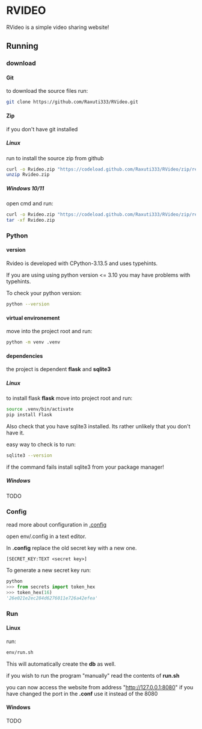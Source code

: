 # RVIDEO
RVideo is a simple video sharing website!

## Running

### download

#### Git

to download the source files run:
```sh
git clone https://github.com/Raxuti333/RVideo.git
```

#### Zip

if you don't have git installed

##### Linux

run to install the source zip from github
```sh
curl -o Rvideo.zip "https://codeload.github.com/Raxuti333/RVideo/zip/refs/heads/master"
unzip Rvideo.zip
```

##### Windows 10/11
open cmd and run:
```sh
curl -o Rvideo.zip "https://codeload.github.com/Raxuti333/RVideo/zip/refs/heads/master"
tar -xf Rvideo.zip
```

### Python

#### version
Rvideo is developed with CPython-3.13.5 and uses typehints.

If you are using using python version <= 3.10 you may have problems with typehints.

To check your python version:
```sh
python --version
```

#### virtual environement

move into the project root and run:
```sh
python -m venv .venv
```

#### dependencies

the project is dependent **flask** and **sqlite3**

##### Linux
to install flask **flask** move into project root and run:
```sh
source .venv/bin/activate
pip install Flask
```
Also check that you have sqlite3 installed. Its rather unlikely that you don't have it.

easy way to check is to run:
```sh
sqlite3 --version
```

if the command fails install sqlite3 from your package manager!

##### Windows

TODO

### Config

read more about configuration in [.config](#.config)

open env/.config in a text editor.

In **.config** replace the old secret key with a new one.
```
[SECRET_KEY:TEXT <secret key>]
```

To generate a new secret key run:
```py
python
>>> from secrets import token_hex
>>> token_hex(16)
'26e021e2ec284d6276011e726a42efea'
```

### Run

#### Linux

run:
```sh
env/run.sh
```
This will automatically create the **db** as well.

if you wish to run the program "manually" read the contents of **run.sh**

you can now access the website from address "http://127.0.0.1:8080"
if you have changed the port in the **.conf** use it instead of the 8080

#### Windows

TODO